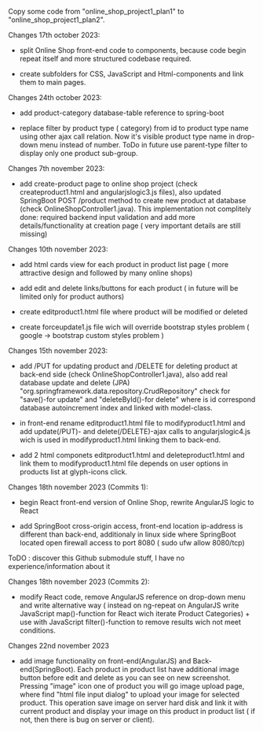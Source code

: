 

Copy some code from "online_shop_project1_plan1" to "online_shop_project1_plan2". 

Changes 17th october 2023:

- split Online Shop front-end code to components, because code begin repeat itself and more structured codebase required.

- create subfolders for CSS, JavaScript and Html-components and link them to main pages.

Changes 24th october 2023:

- add product-category database-table reference to spring-boot

- replace filter by product type ( category) from id to product type name using other ajax call relation. Now it's visible product type name in drop-down menu instead of number. ToDo in future use parent-type filter to display only one product sub-group.

Changes 7th november 2023:

- add create-product page to online shop project (check createproduct1.html and angularjslogic3.js files), also updated SpringBoot POST /product method to create new product at database (check OnlineShopController1.java). This implementation not complitely done: required backend input validation and add more details/functionality at creation page ( very important details are still missing) 

Changes 10th november 2023:

- add html cards view for each product in product list page ( more attractive design and followed by many online shops)

- add edit and delete links/buttons for each product ( in future will be limited only for product authors)

- create editproduct1.html file where product will be modified or deleted

- create forceupdate1.js file wich will override bootstrap styles problem ( google -> bootstrap custom styles problem )

Changes 15th november 2023:

- add /PUT for updating product and /DELETE for deleting product at back-end side (check OnlineShopController1.java), also add real database update and delete (JPA) "org.springframework.data.repository.CrudRepository" check for "save()-for update" and "deleteById()-for delete" where is id correspond database autoincrement index and linked with model-class.

- in front-end rename editproduct1.html file to modifyproduct1.html and add update(/PUT)- and delete(/DELETE)-ajax calls to angularjslogic4.js wich is used in modifyproduct1.html linking them to back-end.

- add 2 html componets editproduct1.html and deleteproduct1.html and link them to modifyproduct1.html file depends on user options in products list at glyph-icons click.

Changes 18th november 2023 (Commits 1):

- begin React front-end version of Online Shop, rewrite AngularJS logic to React

- add SpringBoot cross-origin access, front-end location ip-address is different than back-end,  additionaly in linux side where SpringBoot located open firewall access to port 8080 ( sudo ufw allow 8080/tcp)

ToDO : discover this Github submodule stuff, I have no experience/information about it

Changes 18th november 2023 (Commits 2):

- modify React code, remove AngularJS reference on drop-down menu and write alternative way ( instead on ng-repeat on AngularJS write JavaScript map()-function for React wich iterate Product Categories) + use with JavaScript filter()-function to remove results wich not meet conditions.

Changes 22nd november 2023

- add image functionality on front-end(AngularJS) and Back-end(SpringBoot). Each product in product list have additional image button before edit and delete as you can see on new screenshot. Pressing "image" icon one of product you will go image upload page, where find "html file input dialog" to upload your image for selected product. This operation save image on server hard disk and link it with current product and display your image on this product in product list ( if not, then there is bug on server or client).



 


